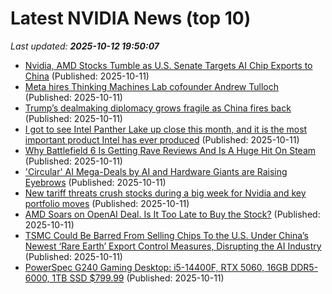 # Latest NVIDIA News (top 10)
_Last updated: **2025-10-12 19:50:07**_

- [Nvidia, AMD Stocks Tumble as U.S. Senate Targets AI Chip Exports to China](https://finance.yahoo.com/news/nvidia-amd-stocks-tumble-u-194847523.html) (Published: 2025-10-11)
- [Meta hires Thinking Machines Lab cofounder Andrew Tulloch](https://economictimes.indiatimes.com/tech/artificial-intelligence/meta-hires-thinking-machines-lab-cofounder-andrew-tulloch/articleshow/124489605.cms) (Published: 2025-10-11)
- [Trump’s dealmaking diplomacy grows fragile as China fires back](https://economictimes.indiatimes.com/news/international/global-trends/trumps-dealmaking-diplomacy-grows-fragile-as-china-fires-back/articleshow/124489246.cms) (Published: 2025-10-11)
- [I got to see Intel Panther Lake up close this month, and it is the most important product Intel has ever produced](https://www.techradar.com/computing/i-got-to-see-intel-panther-lake-up-close-this-month-and-it-might-be-the-most-important-product-intel-has-ever-produced) (Published: 2025-10-11)
- [Why Battlefield 6 Is Getting Rave Reviews And Is A Huge Hit On Steam](https://hothardware.com/news/why-battlefield-6-is-getting-rave-reviews-and-is-a-huge-hit-on-steam) (Published: 2025-10-11)
- ['Circular' AI Mega-Deals by AI and Hardware Giants are Raising Eyebrows](https://slashdot.org/story/25/10/11/1819237/circular-ai-mega-deals-by-ai-and-hardware-giants-are-raising-eyebrows) (Published: 2025-10-11)
- [New tariff threats crush stocks during a big week for Nvidia and key portfolio moves](https://biztoc.com/x/e895e043f4ad5b34) (Published: 2025-10-11)
- [AMD Soars on OpenAI Deal. Is It Too Late to Buy the Stock?](https://biztoc.com/x/d41e2d2dae276532) (Published: 2025-10-11)
- [TSMC Could Be Barred From Selling Chips To the U.S. Under China’s Newest ‘Rare Earth’ Export Control Measures, Disrupting the AI Industry](https://wccftech.com/tsmc-could-be-barred-from-selling-chips-to-the-us-under-china-rare-earths-export-control/) (Published: 2025-10-11)
- [PowerSpec G240 Gaming Desktop: i5-14400F, RTX 5060, 16GB DDR5-6000, 1TB SSD $799.99](https://slickdeals.net/f/18691393-powerspec-g240-gaming-desktop-i5-14400f-rtx-5060-16gb-ddr5-6000-1tb-ssd-799-99) (Published: 2025-10-11)

